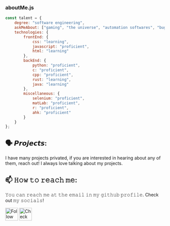 
### aboutMe.js

```javascript
const talent = {
    degree: "software engineering",
    askMeAbout: ["gaming", "the universe", "automation softwares", "bug hunting", "cool tech", "desmos"],
    technologies: {
        frontEnd: {
            css: "learning",
            javascript: "proficient",
            html: "learning"
        },
        backEnd: {
            python: "proficient",
            c: "proficient",
            cpp: "proficient",
            rust: "learning",
            java: "learning"
        },
        miscellaneous: {
            selenium: "proficient",
            matLab: "proficient",
            r: "proficient",
            ahk: "proficient"
        }
    }
};
```
## 🗣️ 𝙋𝙧𝙤𝙟𝙚𝙘𝙩𝙨:
I have many projects privated, if you are interested in hearing about any of them, reach out!
I always love talking about my projects.

## 📫 𝙷𝚘𝚠 𝚝𝚘 𝚛𝚎𝚊𝚌𝚑 𝚖𝚎:
𝚈𝚘𝚞 𝚌𝚊𝚗 𝚛𝚎𝚊𝚌𝚑 𝚖𝚎 𝚊𝚝 𝚝𝚑𝚎 𝚎𝚖𝚊𝚒𝚕 𝚒𝚗 𝚖𝚢 𝚐𝚒𝚝𝚑𝚞𝚋 𝚙𝚛𝚘𝚏𝚒𝚕𝚎. 
Check out 𝚖𝚢 𝚜𝚘𝚌𝚒𝚊𝚕𝚜!

[<img src="https://cdn-icons-png.flaticon.com/512/174/174857.png" height="40em" align="center" alt="Follow Talent on LinkedIn" title="Follow Talent on LinkedIn"/>](https://www.linkedin.com/in/christopher-huk)
[<img src="https://upload.wikimedia.org/wikipedia/commons/8/8e/LeetCode_Logo_1.png" height="40em" align="center" alt="Check out Talent's LeetCode" title="Check out Talent's LeetCode"/>](https://leetcode.com/TalentedB)




